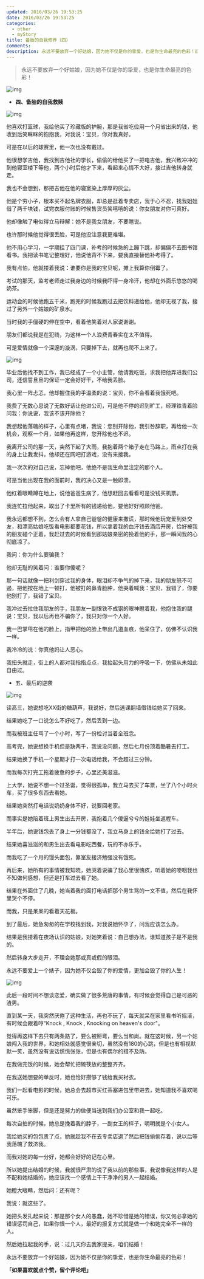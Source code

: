 ```yaml
---
updated: 2016/03/26 19:53:25
date: 2016/03/26 19:53:25
categories: 
  - other
  - myStory
title: 备胎的自我修养（四）
comments: 
description: 永远不要放弃一个好姑娘，因为她不仅是你的挚爱，也是你生命最亮的色彩！四、备胎的自我救赎他喜欢打篮球，我给他买了珍藏版的护腕，那是我省吃俭用一个月省出来的钱，他收到后笑眯眯的抱抱我，对我说：宝贝，你对我真好。可是在以后的球赛里，他一次也没有戴过。他很想学吉他，我找到吉他社的学长，偷偷的给他买了一把电吉他，我兴致冲冲的到他寝室楼下等他，两个小时后他才下来，看起来心情不大好，接过吉他转身就走。
---
```

> 永远不要放弃一个好姑娘，因为她不仅是你的挚爱，也是你生命最亮的色彩！

![img](https://static.jindll.com/notes/a9bb56d059e63fc97b160e761ebb2d61_r.jpg)

- **四、备胎的自我救赎**

![img](https://static.jindll.com/notes/ea447eb5f9318b72209aaea9b3e5330e_b.jpg)

他喜欢打篮球，我给他买了珍藏版的护腕，那是我省吃俭用一个月省出来的钱，他收到后笑眯眯的抱抱我，对我说：宝贝，你对我真好。

可是在以后的球赛里，他一次也没有戴过。

他很想学吉他，我找到吉他社的学长，偷偷的给他买了一把电吉他，我兴致冲冲的到他寝室楼下等他，两个小时后他才下来，看起来心情不大好，接过吉他转身就走。

我也不会想到，那把吉他在他的寝室染上厚厚的灰尘。

他是个穷小子，根本买不起名牌衣服，却总是逛着专卖店，我于心不忍，找我姐姐借了两千块钱，试完衣服付账的时候售货员笑嘻嘻的说：你女朋友对你可真好。

他却像触了电似得立马辩解：她不是我女朋友，不要瞎说。

也许那时候他觉得很丢脸，可是他没注意我更难堪。

他不用心学习，一学期挂了四门课，补考的时候急的上蹦下跳，却偏偏不去图书馆看书。我把读书笔记整理好，他说他背不下来，要我直接替他补考得了。

我有点怕，他就搂着我说：谁要你是我的宝贝呢，摊上我算你倒霉了。

考试的那天，监考老师走过我身边的时候我吓得一身冷汗，他却在外面乐悠悠的喝奶茶。

运动会的时候他跑五千米，跑完的时候我跑过去把饮料递给他，他却无视了我，接过了另外一个姑娘的矿泉水。

当时我的手僵硬的伸在空中，看着他笑着对人家说谢谢。

朋友们都说我是在犯贱，为这样一个人浪费青春实在太不值得。

可是爱情就像一个深邃的漩涡，只要掉下去，就再也爬不上来了。

![img](https://static.jindll.com/notes/a991e38bd88b70fb53450b9f81c85a64_b.jpg)

毕业后他找不到工作，我已经成了一个小主管，他请我吃饭，求我把他弄进我们公司，还信誓旦旦的保证一定会好好干，不给我丢脸。

我心里一阵忐忑，他却握住我的手温柔的说：宝贝，你不会看着我饿死吧。

我费了无数心思说了无数好话让他进公司，可是他不停的迟到旷工，经理铁青着脸问我：你说说，我该不该开除他？

我想起他落魄的样子，心里有点堵，我说：您别开除他，我引咎辞职，再给他一次机会，观察一个月，如果他再这样，您开除他也不迟。

我离开公司的那一天，突然下起了大雨，我抱着两个箱子走在马路上，雨点打在我的身上让我发抖，他却还在网吧打游戏，没有来接我。

我一次次的对自己说，忘掉他吧，他绝不是我生命里注定的那个人。

可是当他出现在我的面前时，我的决心又是一触即溃。

他红着眼睛蹲在地上，说他爸爸生病了，他想赶回去看看可是没钱买机票。

我连忙拉他起来，取出了卡里所有的钱递给他，要他好好照顾他爸。

我永远都想不到，怎么会有人拿自己爸爸的健康来撒谎，那时候他玩宠爱到处交友，和漂亮姑娘吃饭看电影都要花钱，所以拿着我的血汗钱去酒店开房，恰好被我的朋友碰个正着，我赶过去的时候看到那姑娘亲密的挽着他的手，那一瞬间我的心彻底凉了。

我问：你为什么要骗我？

他却无耻的笑着问：谁要你傻呢？

那一句话就像一把利剑穿过我的身体，眼泪却不争气的掉下来，我的朋友怒不可遏，把他按在地上一顿打，他被打的鼻青脸肿，他哭着喊我：宝贝，我错了，你要他别打了，我错了宝贝。

我冲过去拉住我朋友的手，我朋友一副恨铁不成钢的眼神瞪着我，他抱住我的腿说：宝贝，我以后再也不骗你了，我只对你一个人好。

我一巴掌甩在他的脸上，指甲把他的脸上带出几道血痕，他呆住了，仿佛不认识我一样。

我冷冷的说：你真他妈让人恶心。

我扭头就走，街上的人都对我指指点点，我抬起头用力的呼吸一下，仿佛从未如此自由过。

 

- 五、最后的逆袭

![img](https://static.jindll.com/notes/02459b4504f4e8b7d490a7ecbbd05acc_r.jpg)

读高三，她说想吃XX街的糖葫芦，我说好，然后逃课翻墙借钱给她买了回来。

结果她吃了一口说怎么不好吃了，然后丢到一边。

而我被班主任骂了一个小时，写了一份检讨当着全班念。

高考完，她说想换手机但是缺两千，我说没问题，然后七月份顶着酷暑去打工。

结果她换了手机一个星期才打一次电话给我，不会超过三分钟。

而我每次打完工拖着疲惫的步子，心里还美滋滋。

上大学，她说不想一个过圣诞，觉得很孤单，我立马去买了车票，坐了八个小时火车，买了很多东西去看她。

结果她突然打电话说奶奶身体不好，说要回老家。

而事实是她陪着班上男生出去开房，我抱着几个傻逼兮兮的娃娃坐返程车。

半年后，她说钱包丢了身上一分钱都没了，我立马身上的钱全给她打了过去。

结果她喜滋滋的和男生出去看电影吃西餐，玩的不亦乐乎。

而我吃了一个月的馒头面包，靠室友接济勉强没有饿死。

再后来，她所有的事情被我知晓，她哭着说骗了我心里很愧疚，听着她的哽咽我也不知做何感想，但还是打车过去看了她。

结果在外面住了几晚，她当着我的面打电话把那个男生骂的一文不值，然后在我怀里哭个不停。

而我，只是呆呆的看着天花板。

到了最后，她急匆匆的在学校找到我，对我说她怀孕了，问我应该怎么办。

结果是我搂着在夜场认识的姑娘，对她笑着说：自己想办法，谁知道孩子是不是我的。

然后转身大步走开，不理会她那或真或假的眼泪。

永远不要爱上一个婊子，因为她不仅会毁了你的爱情，更加会毁了你的人生！

![img](https://static.jindll.com/notes/8c5075a1da42312eb05036958e835527_r.jpg)

此后一段时间不想谈恋爱，确实做了很多荒唐的事情，有时候会觉得自己是可恶的渣男。

直到某一天，我突然厌倦了这种生活，再也不玩了，每天就呆在家里看书听摇滚，有时候会跟着哼“Knock , Knock , Knocking on heaven's door"。

觉得再这样下去只有两条路了，要么被掰弯，要么当和尚。就在这时候，另一个姑娘闯入我的世界，和她相处就感觉很亲切，虽然没有180的心跳，但是也有相视默默一笑，虽然没有说话慌慌张张，但是也有偶尔的措不及防。

在我做完饭的时候，她会帮忙把碗筷放的整整齐齐。

在我送她想要的单反时，她也恰好攒够了钱给我买衬衣。

我们一起看电影的时候，她总会去超市买红茶塞进包里带进去，她知道我不喜欢喝可乐。

虽然笨手笨脚，但是还是努力的做便当送到我们办公室和我一起吃。

每次自拍的时候，她总是挽着我的脖子，一副女王的样子，明明就是个小女人。

我给她买的包包贵了点，她就趁我不在去专卖店退了然后把钱偷偷存着，说以后等我落魄了救济我。

而我对她的每一分好，她都会好好的记在心里。

所以她提出结婚的时候，我就很严肃的说了我以前的那些事，我说像我这样的人是不配和她结婚的，她应该找一个感情上干干净净的男人一起结婚。

她瞪大眼睛，然后问：还有呢？

我说：就这些了。

她把头发扎起来说：那是那个女人的愚蠢，她不珍惜是她的错误，你又何必拿她的错误惩罚自己，如果你恨一个人，最好的报复方式就是做一个和她完全不一样的人。

然后她拉起我的手，说：过几天你去我家提亲，咱们结婚！

永远不要放弃一个好姑娘，因为她不仅是你的挚爱，也是你生命最亮的色彩！

**「如果喜欢就点个赞，留个评论吧」**